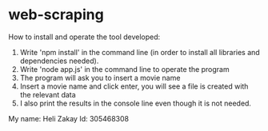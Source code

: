 # web-scraping

How to install and operate the tool developed:
1. Write 'npm install' in the command line (in order to install all libraries and dependencies needed).
2. Write 'node app.js' in the command line to operate the program
3. The program will ask you to insert a movie name
4. Insert a movie name and click enter, you will see a file is created with the relevant data
5. I also print the results in the console line even though it is not needed.

My name: Heli Zakay
Id: 305468308

